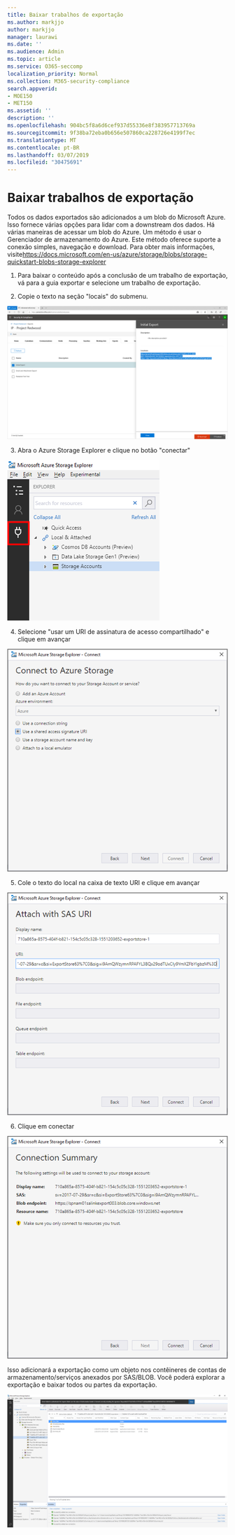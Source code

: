 ```yaml
---
title: Baixar trabalhos de exportação
ms.author: markjjo
author: markjjo
manager: laurawi
ms.date: ''
ms.audience: Admin
ms.topic: article
ms.service: O365-seccomp
localization_priority: Normal
ms.collection: M365-security-compliance
search.appverid:
- MOE150
- MET150
ms.assetid: ''
description: ''
ms.openlocfilehash: 904bc5f8a6d6cef937d55336e8f383957713769a
ms.sourcegitcommit: 9f38ba72eba0b656e507860ca228726e4199f7ec
ms.translationtype: MT
ms.contentlocale: pt-BR
ms.lasthandoff: 03/07/2019
ms.locfileid: "30475691"
---
```

# <a name="download-export-jobs"></a>Baixar trabalhos de exportação

Todos os dados exportados são adicionados a um blob do Microsoft Azure. Isso fornece várias opções para lidar com a downstream dos dados. Há várias maneiras de acessar um blob do Azure. Um método é usar o Gerenciador de armazenamento do Azure. Este método oferece suporte a conexão simples, navegação e download. Para obter mais informações, visite<https://docs.microsoft.com/en-us/azure/storage/blobs/storage-quickstart-blobs-storage-explorer>

1.  Para baixar o conteúdo após a conclusão de um trabalho de exportação, vá para a guia exportar e selecione um trabalho de exportação.

2.  Copie o texto na seção "locais" do submenu.

![](../media/eDiscoExportJob.png)

3.  Abra o Azure Storage Explorer e clique no botão "conectar"

![](../media/AzureStorageConnect.png)

4.  Selecione "usar um URI de assinatura de acesso compartilhado" e clique em avançar

![](../media/AzureStorageConnect2.png)

5.  Cole o texto do local na caixa de texto URI e clique em avançar

![](../media/AzureStorageConnect3.png)

6.  Clique em conectar

![](../media/AzureStorageConnect4.png)

Isso adicionará a exportação como um objeto nos contêineres de contas de armazenamento/serviços anexados por SAS/BLOB. Você poderá explorar a exportação e baixar todos ou partes da exportação.

![](../media/AzureStorageConnect5.png)